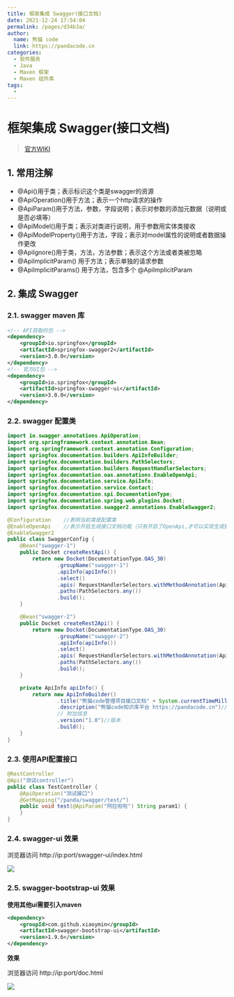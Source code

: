 ```yaml
---
title: 框架集成 Swagger(接口文档)
date: 2021-12-24 17:54:04
permalink: /pages/d34b3a/
author: 
  name: 熊猫 code
  link: https://pandacode.cn
categories: 
  - 软件服务
  - Java
  - Maven 框架
  - Maven 组件库
tags: 
  - 
---
```

# 框架集成 Swagger(接口文档)

> [官方WIKI](https://github.com/swagger-api/swagger-core/wiki/Annotations-1.5.X#quick-annotation-overview) 

## 1. 常用注解

- @Api()用于类；表示标识这个类是swagger的资源
- @ApiOperation()用于方法；表示一个http请求的操作
- @ApiParam()用于方法，参数，字段说明；表示对参数的添加元数据（说明或是否必填等）
- @ApiModel()用于类；表示对类进行说明，用于参数用实体类接收
- @ApiModelProperty()用于方法，字段；表示对model属性的说明或者数据操作更改
- @ApiIgnore()用于类，方法，方法参数；表示这个方法或者类被忽略
- @ApiImplicitParam() 用于方法；表示单独的请求参数
- @ApiImplicitParams() 用于方法，包含多个 @ApiImplicitParam

## 2. 集成 Swagger

### 2.1. swagger maven 库

```xml
<!-- API获取的包 -->
<dependency>
    <groupId>io.springfox</groupId>
    <artifactId>springfox-swagger2</artifactId>
    <version>3.0.0</version>
</dependency>
<!-- 官方UI包 -->
<dependency>
    <groupId>io.springfox</groupId>
    <artifactId>springfox-swagger-ui</artifactId>
    <version>3.0.0</version>
</dependency>
```

### 2.2. swagger 配置类

```java
import io.swagger.annotations.ApiOperation;
import org.springframework.context.annotation.Bean;
import org.springframework.context.annotation.Configuration;
import springfox.documentation.builders.ApiInfoBuilder;
import springfox.documentation.builders.PathSelectors;
import springfox.documentation.builders.RequestHandlerSelectors;
import springfox.documentation.oas.annotations.EnableOpenApi;
import springfox.documentation.service.ApiInfo;
import springfox.documentation.service.Contact;
import springfox.documentation.spi.DocumentationType;
import springfox.documentation.spring.web.plugins.Docket;
import springfox.documentation.swagger2.annotations.EnableSwagger2;

@Configuration    //表明当前类是配置类
@EnableOpenApi    //表示开启生成接口文档功能（只有开启了OpenApi,才可以实现生成接口文档的功能）
@EnableSwagger2
public class SwaggerConfig {
    @Bean("swagger-1")
    public Docket createRestApi() {
        return new Docket(DocumentationType.OAS_30)
                .groupName("swagger-1")
                .apiInfo(apiInfo())
                .select()
                .apis( RequestHandlerSelectors.withMethodAnnotation(ApiOperation.class))
                .paths(PathSelectors.any())
                .build();
    }

    @Bean("swagger-2")
    public Docket createRest2Api() {
        return new Docket(DocumentationType.OAS_30)
                .groupName("swagger-2")
                .apiInfo(apiInfo())
                .select()
                .apis( RequestHandlerSelectors.withMethodAnnotation(ApiOperation.class))
                .paths(PathSelectors.any())
                .build();
    }

    private ApiInfo apiInfo() {
        return new ApiInfoBuilder()
                .title("熊猫code管理项目接口文档" + System.currentTimeMillis())//标题
                .description("熊猫code知识库平台 https://pandacode.cn")//描述
                // 附加信息
                .version("1.0")//版本
                .build();
    }
}
```

### 2.3. 使用API配置接口

```java
@RestController
@Api("测试controller")
public class TestController {
    @ApiOperation("测试接口")
    @GetMapping("/panda/swagger/test/")
    public void test(@ApiParam("阿拉啦啦") String param1) {
    }
}
```

### 2.4. swagger-ui 效果

浏览器访问 http://ip:port/swagger-ui/index.html

<img src="https://file.pandacode.cn/blog/20211225093430.png"  />

### 2.5. swagger-bootstrap-ui 效果

**使用其他ui需要引入maven**

```xml
<dependency>
    <groupId>com.github.xiaoymin</groupId>
    <artifactId>swagger-bootstrap-ui</artifactId>
    <version>1.9.6</version>
</dependency>
```

**效果**

浏览器访问 http://ip:port/doc.html

<img src="https://file.pandacode.cn/blog/20211225093721.png"  />

